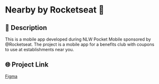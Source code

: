 # Nearby by Rocketseat 🚀

## 📖 Description  
This is a mobile app developed during NLW Pocket Mobile sponsored by @Rocketseat.
The project is a mobile app for a benefits club with coupons to use at establishments near you.


## 🌐 Project Link  
[Figma]([https://example.com](https://www.figma.com/design/g5q0cYp91aWcrKeBSNDiMM/NLW-Pocket-Mobile-%E2%80%A2-Nearby-(Community)?node-id=0-1&t=0lrTauij2VoSvs5B-1))  


